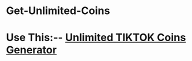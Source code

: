 # Get-Unlimited-Coins
# Use This:-- [Unlimited TIKTOK Coins Generator](https://tinyurl.com/yckacf52) 
